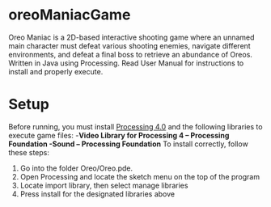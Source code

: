 # oreoManiacGame
Oreo Maniac is a 2D-based interactive shooting game where an unnamed main character must defeat various shooting enemies, navigate different environments, and defeat a final boss to retrieve an abundance of Oreos. Written in Java using Processing. Read User Manual for instructions to install and properly execute.
# Setup
Before running, you must install [Processing 4.0](https://processing.org/download) and the following libraries to execute game files:
-**Video Library for Processing 4 – Processing Foundation
-Sound – Processing Foundation**
To install correctly, follow these steps:
1. Go into the folder Oreo/Oreo.pde.
2. Open Processing and locate the sketch menu on the top of the program
3. Locate import library, then select manage libraries
4. Press install for the designated libraries above
